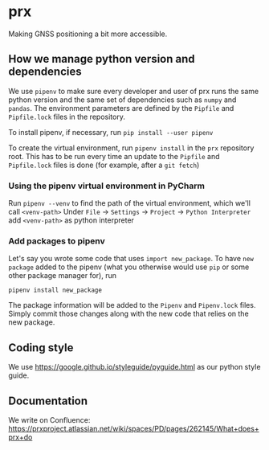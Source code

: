 # prx

Making GNSS positioning a bit more accessible.

## How we manage python version and dependencies
We use `pipenv` to make sure every developer and user of prx runs the same python version
and the same set of dependencies such as `numpy` and `pandas`.
The environment parameters are defined by the `Pipfile` and `Pipfile.lock` files 
in the repository. 

To install pipenv, if necessary, run `pip install --user pipenv`

To create the virtual environment, run
`pipenv install` in the `prx` repository root. This has to be run every time an update to the `Pipfile` and `Pipfile.lock`
files is done (for example, after a `git fetch`)

### Using the pipenv virtual environment in PyCharm
Run `pipenv --venv` to find the path of the virtual environment, which we'll call `<venv-path>`
Under `File` -> `Settings` -> `Project` -> `Python Interpreter` add `<venv-path>` as python interpreter

### Add packages to pipenv
Let's say you wrote some code that uses `import new_package`. To have `new package` added to the pipenv (what you otherwise
 would use `pip` or some other package manager for), run

`pipenv install new_package`

The package information will be added to the `Pipenv` and `Pipenv.lock` files. Simply commit 
those changes along with the new code that relies on the new package.

## Coding style
We use https://google.github.io/styleguide/pyguide.html as our python style guide.

## Documentation

We write on Confluence:
https://prxproject.atlassian.net/wiki/spaces/PD/pages/262145/What+does+prx+do
